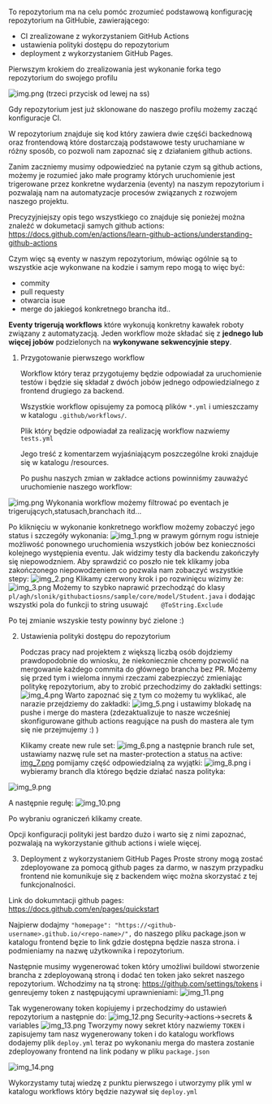 
To repozytorium ma na celu pomóc zrozumieć podstawową konfigurację repozytorium na GitHubie, zawierającego:
- CI zrealizowane z wykorzystaniem GitHub Actions
- ustawienia polityki dostępu do repozytorium
- deployment z wykorzystaniem GitHub Pages.

Pierwszym krokiem do zrealizowania jest wykonanie forka tego repozytorium do swojego profilu

![img.png](readme_images/fork_ss.png)
(trzeci przycisk od lewej na ss)

Gdy repozytorium jest już sklonowane do naszego profilu możemy zacząć konfiguracje CI.

W repozytorium znajduje się kod który zawiera dwie częśći backednową oraz frontendową które dostarczają podstawowe testy uruchamiane w różny sposób, co pozwoli nam zapoznać się z działaniem github actions.


Zanim zaczniemy musimy odpowiedzieć na pytanie czym są github actions, możemy je rozumieć jako małe programy których uruchomienie jest trigerowane przez konkretne wydarzenia (eventy) na naszym repozytorium i pozwalają nam na automatyzacje procesów związanych z rozwojem naszego projektu.

Precyzyjniejszy opis tego wszystkiego co znajduje się ponieżej można znaleźć w dokumetacji samych github actions:
https://docs.github.com/en/actions/learn-github-actions/understanding-github-actions

Czym więc są eventy w naszym repozytorium, mówiąc ogólnie są to wszystkie acje wykonwane na kodzie i samym repo mogą to więc być:
- commity
- pull requesty
- otwarcia isue
- merge do jakiegoś konkretnego brancha itd..

**Eventy trigerują workflows** które wykonują konkretny kawałek roboty związany z automatyzacją.
Jeden workflow może składać się z **jednego lub więcej jobów** podzielonych na **wykonywane sekwencyjnie stepy**.

1. Przygotowanie pierwszego workflow
    
    Workflow który teraz przygotujemy będzie odpowiadał za uruchomienie testów
    i będzie się składał z dwóch jobów jednego odpowiedzialnego z frontend drugiego za backend.
    
    Wszystkie workflow opisujemy za pomocą plików `*.yml` i umieszczamy w katalogu
    `.github/workflows/`.

    Plik który będzie odpowiadał za realizację workflow nazwiemy `tests.yml`

    Jego treść z komentarzem wyjaśniającym poszczególne kroki znajduje się w katalogu /resources.
   
    Po pushu naszych zmian w zakładce actions powinniśmy zauważyć uruchomienie naszego workflow:


![img.png](readme_images/img.png)
    Wykonania workflow możemy filtrować po eventach je trigerujących,statusach,branchach itd...

Po kliknięciu w wykonanie konkretnego workflow możemy zobaczyć jego status i szczegóły wykonania:
![img_1.png](readme_images/img_1.png)
w prawym górnym rogu istnieje możliwość ponownego uruchomienia wszystkich jobów bez konieczności kolejnego występienia eventu.
Jak widzimy testy dla backendu zakończyły się niepowodzniem. Aby sprawdzić co poszło nie tek klikamy joba zakończonego niepowodzeniem co pozwala nam zobaczyć wszystkie stepy:
![img_2.png](readme_images/img_2.png)
Klikamy czerwony krok i po rozwinięcu wizimy że:
![img_3.png](readme_images/img_3.png)
Możemy to szybko naprawić przechodząć do klasy `pl/agh/slonik/githubactiosns/sample/core/model/Student.java` i dodając wszystki pola do funkcji to string usuwajć `    @ToString.Exclude
`

Po tej zmianie wszyskie testy powinny być zielone :)

2. Ustawienia polityki dostępu do repozytorium

    Podczas pracy nad projektem z większą liczbą osób dojdziemy prawdopodobnie do wniosku, że niekoniecznie chcemy pozwolić na mergowanie każdego commita do głównego brancha bez PR.
    Możemy się przed tym i wieloma innymi rzeczami zabezpieczyć zmieniając politykę repozytorium, aby to zrobić przechodzimy do zakładki settings:
    ![img_4.png](readme_images/img_4.png)
    Warto zapoznać się z tym co możemy tu wyklikać, ale narazie przejdziemy do zakładki:
![img_5.png](readme_images/img_5.png)
    i ustawimy blokadę na pushe i merge do mastera (zdezaktualizuje to nasze wcześniej skonfigurowane github actions reagujące na push do mastera ale tym się nie przejmujemy :) )
    
    Klikamy create new rule set:
![img_6.png](readme_images/img_6.png)
    a następnie branch rule set, ustawiamy nazwę rule set na master-protection a status na active:
[img_7.png](readme_images/img_7.png)
pomijamy część odpowiedzialną za wyjątki:
![img_8.png](readme_images/img_8.png)
i wybieramy branch dla którego będzie działać nasza polityka:

![img_9.png](readme_images/img_9.png)

A następnie regułę:
![img_10.png](readme_images/img_10.png)

Po wybraniu ograniczeń klikamy create.

Opcji konfiguracji polityki jest bardzo dużo i warto się z nimi zapoznać, pozwalają na wykorzystanie github actions i wiele więcej.

3. Deployment z wykorzystaniem GitHub Pages
Proste strony mogą zostać zdeployowane za pomocą github pages za darmo, w naszym przypadku frontend nie komunikuje się z backendem więc można skorzystać z tej funkcjonalności.

Link do dokumntacji github pages:
https://docs.github.com/en/pages/quickstart

Najpierw dodajmy `"homepage": "https://<github-username>.github.io/<repo-name>/",` do naszego pliku package.json w katalogu frontend bęzie to link gdzie dostępna będzie nasza strona.
<github-username> i  <repo-name> podmieniamy na nazwę użytkownika i repozytorium.

Następnie musimy wygenerować token który umożliwi buildowi stworzenie brancha z zdeployowaną stroną i dodać ten token jako sekret naszego repozytorium.
Wchodzimy na tą stronę: https://github.com/settings/tokens
i genreujemy token z następującymi uprawnieniami:
![img_11.png](readme_images/img_11.png)

Tak wygenerowany token kopiujemy i przechodzimy do ustawień repozytorium a następnie do:
![img_12.png](readme_images/img_12.png)
Security->actions->secrets & variables
![img_13.png](readme_images/img_13.png)
Tworzymy nowy sekret który nazwiemy `TOKEN` i zapisujemy tam nasz wygenerowany token i do katalogu workflows dodajemy plik `deploy.yml`
teraz po wykonaniu merga do mastera zostanie zdeployowany frontend na link podany w pliku `package.json`

![img_14.png](readme_images/img_14.png)





Wykorzystamy tutaj wiedzę z punktu pierwszego i utworzymy plik yml w katalogu workflows który będzie nazywał się `deploy.yml`

    
    
    






